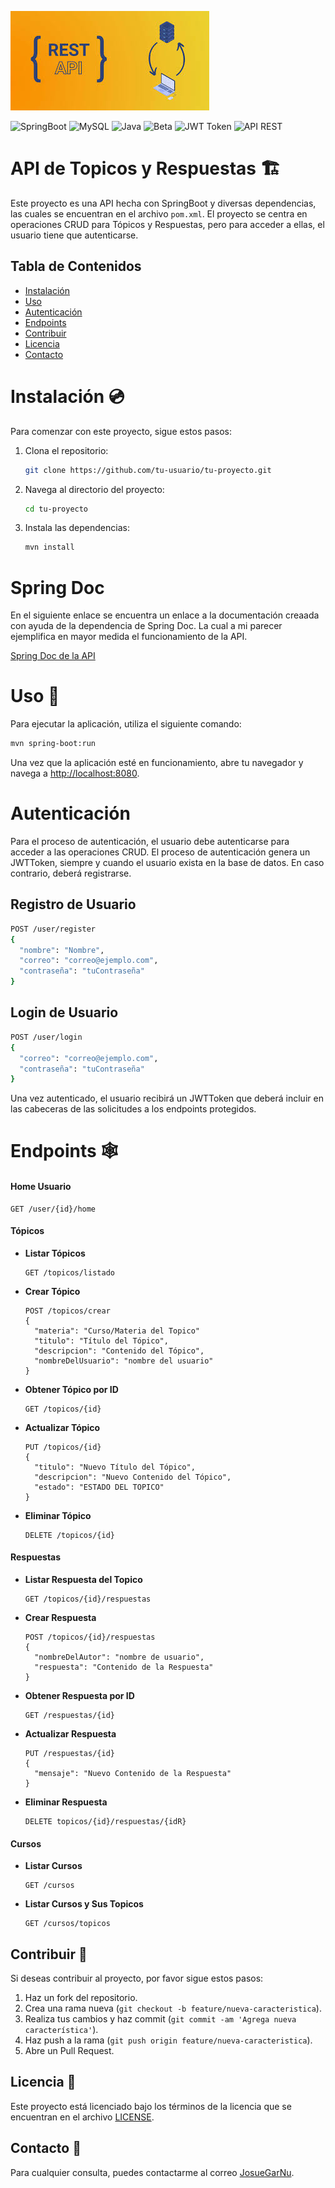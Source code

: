 ![](Baner.jpeg)

![SpringBoot](https://img.shields.io/badge/SpringBoot-6DB33F?style=for-the-badge&logo=springboot&logoColor=white)
![MySQL](https://img.shields.io/badge/MySQL-4479A1?style=for-the-badge&logo=mysql&logoColor=white)
![Java](https://img.shields.io/badge/Java-007396?style=for-the-badge&logo=java&logoColor=white)
![Beta](https://img.shields.io/badge/Beta-FFA500?style=for-the-badge)
![JWT Token](https://img.shields.io/badge/JWT-000000?style=for-the-badge&logo=jsonwebtokens&logoColor=white)
![API REST](https://img.shields.io/badge/API%20REST-0082C9?style=for-the-badge)
# API de Topicos y Respuestas 🏗️

Este proyecto es una API hecha con SpringBoot y diversas dependencias, las cuales se encuentran en el archivo `pom.xml`. El proyecto se centra en operaciones CRUD para Tópicos y Respuestas, pero para acceder a ellas, el usuario tiene que autenticarse.

## Tabla de Contenidos

- [Instalación](#instalación)
- [Uso](#uso)
- [Autenticación](#autenticación)
- [Endpoints](#endpoints)
- [Contribuir](#contribuir)
- [Licencia](#licencia)
- [Contacto](#contacto)

# Instalación 💿

Para comenzar con este proyecto, sigue estos pasos:

1. Clona el repositorio:
    ```sh
    git clone https://github.com/tu-usuario/tu-proyecto.git
    ```
2. Navega al directorio del proyecto:
    ```sh
    cd tu-proyecto
    ```
3. Instala las dependencias:
    ```sh
    mvn install
    ```
# Spring Doc
En el siguiente enlace se encuentra un enlace a la documentación creaada con ayuda de la dependencia de Spring Doc.
La cual a mi parecer ejemplifica en mayor medida el funcionamiento de la API.

[Spring Doc de la API](http://localhost:8080/swagger-ui/index.html)

# Uso 🤖

Para ejecutar la aplicación, utiliza el siguiente comando:
```sh
mvn spring-boot:run
```
Una vez que la aplicación esté en funcionamiento, abre tu navegador y navega a [http://localhost:8080](http://localhost:8080).

# Autenticación

Para el proceso de autenticación, el usuario debe autenticarse para acceder a las operaciones CRUD. El proceso de autenticación genera un JWTToken, siempre y cuando el usuario exista en la base de datos. En caso contrario, deberá registrarse.

## Registro de Usuario
```sh
POST /user/register
{
  "nombre": "Nombre",
  "correo": "correo@ejemplo.com",
  "contraseña": "tuContraseña"
}
```

## Login de Usuario

```sh
POST /user/login 
{ 
  "correo": "correo@ejemplo.com", 
  "contraseña": "tuContraseña" 
}
```
Una vez autenticado, el usuario recibirá un JWTToken que deberá incluir en las cabeceras de las solicitudes a los endpoints protegidos.

# Endpoints 🕸️

#### Home Usuario
```
GET /user/{id}/home
```

#### Tópicos

- **Listar Tópicos**
  ```
  GET /topicos/listado
  ```
  
- **Crear Tópico**
  ```
  POST /topicos/crear 
  {
    "materia": "Curso/Materia del Topico"
    "titulo": "Título del Tópico",
    "descripcion": "Contenido del Tópico",
    "nombreDelUsuario": "nombre del usuario"
  }
  ```

- **Obtener Tópico por ID**
  ```
  GET /topicos/{id}
  ```
- **Actualizar Tópico**
  ```
  PUT /topicos/{id} 
  {
    "titulo": "Nuevo Título del Tópico",
    "descripcion": "Nuevo Contenido del Tópico",
    "estado": "ESTADO DEL TOPICO"
  }
  ```
- **Eliminar Tópico**
  ```
  DELETE /topicos/{id}
  ```
#### Respuestas
- **Listar Respuesta del Topico**
  ```
  GET /topicos/{id}/respuestas 
  ```
- **Crear Respuesta**
  ```
  POST /topicos/{id}/respuestas 
  {
    "nombreDelAutor": "nombre de usuario",
    "respuesta": "Contenido de la Respuesta"
  }
  ```
- **Obtener Respuesta por ID**
  ```
  GET /respuestas/{id}
  ```
- **Actualizar Respuesta**
  ```
  PUT /respuestas/{id} 
  {
    "mensaje": "Nuevo Contenido de la Respuesta"
  }
  ```
- **Eliminar Respuesta**
  ```
  DELETE topicos/{id}/respuestas/{idR}
  ```
  
#### Cursos
- **Listar Cursos**
  ```
  GET /cursos
  ```
- **Listar Cursos y Sus Topicos**
  ```
  GET /cursos/topicos
  ```

## Contribuir 👐
Si deseas contribuir al proyecto, por favor sigue estos pasos:
1. Haz un fork del repositorio.
2. Crea una rama nueva (`git checkout -b feature/nueva-caracteristica`).
3. Realiza tus cambios y haz commit (`git commit -am 'Agrega nueva característica'`).
4. Haz push a la rama (`git push origin feature/nueva-caracteristica`).
5. Abre un Pull Request.

## Licencia 📜
Este proyecto está licenciado bajo los términos de la licencia que se encuentran en el archivo [LICENSE](LICENSE).

## Contacto 🧔
Para cualquier consulta, puedes contactarme al correo [JosueGarNu](mailto:di_josue88@outlook.com).
